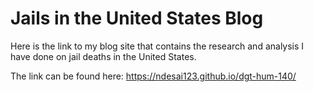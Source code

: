 # Jails in the United States Blog
Here is the link to my blog site that contains the research and analysis I have done on jail deaths in the United States.

The link can be found here: https://ndesai123.github.io/dgt-hum-140/